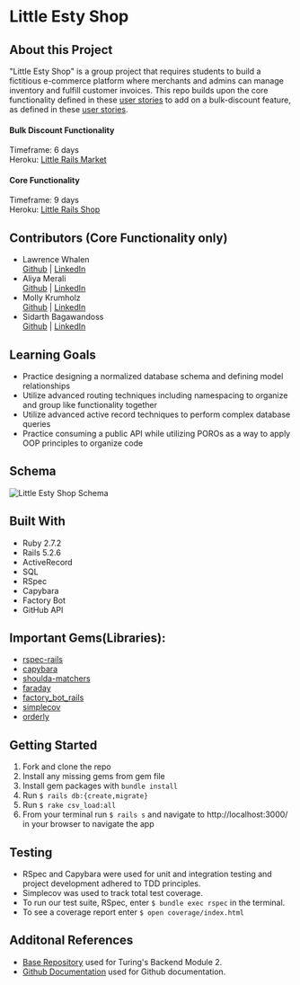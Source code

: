 # Little Esty Shop

## About this Project
"Little Esty Shop" is a group project that requires students to build a fictitious e-commerce platform where merchants and admins can manage inventory and fulfill customer invoices. This repo builds upon the core functionality defined in these [user stories](./doc/user_stories.md) to add on a bulk-discount feature, as defined in these [user stories](https://backend.turing.edu/module2/projects/bulk_discounts).

#### Bulk Discount Functionality
Timeframe: 6 days   
Heroku: [Little Rails Market](https://little-rails-market.herokuapp.com/)

#### Core Functionality
Timeframe: 9 days   
Heroku: [Little Rails Shop](https://little-rails-shop.herokuapp.com/)

## Contributors (Core Functionality only)
- Lawrence Whalen  
   [Github](https://github.com/LawrenceWhalen) | [LinkedIn](https://www.linkedin.com/in/lawrence-whalen-15996220a/)
- Aliya Merali  
   [Github](https://github.com/aliyamerali) | [LinkedIn](https://www.linkedin.com/in/aliyamerali/)
- Molly Krumholz  
   [Github](https://github.com/mkrumholz) | [LinkedIn](https://www.linkedin.com/in/mkrumholz/)
- Sidarth Bagawandoss  
   [Github](https://github.com/Sidarth20) | [LinkedIn](https://www.linkedin.com/in/sidarth-bagawandoss-12220644/)

## Learning Goals
 - Practice designing a normalized database schema and defining model relationships
 - Utilize advanced routing techniques including namespacing to organize and group like functionality together
 - Utilize advanced active record techniques to perform complex database queries
 - Practice consuming a public API while utilizing POROs as a way to apply OOP principles to organize code

## Schema
![Little Esty Shop Schema](https://user-images.githubusercontent.com/5446926/121439757-c7fa6600-c943-11eb-91d2-42a47a418383.png)


## Built With
- Ruby 2.7.2
- Rails 5.2.6
- ActiveRecord
- SQL
- RSpec
- Capybara
- Factory Bot
- GitHub API

## Important Gems(Libraries):
* [rspec-rails](https://github.com/rspec/rspec-rails)
* [capybara](https://github.com/teamcapybara/capybara)
* [shoulda-matchers](https://github.com/thoughtbot/shoulda-matchers)
* [faraday](https://github.com/lostisland/faraday)
* [factory_bot_rails](https://github.com/thoughtbot/factory_bot_rails)
* [simplecov](https://github.com/simplecov-ruby/simplecov)
* [orderly](https://github.com/simplecov-ruby/simplecov)

## Getting Started
1. Fork and clone the repo
2. Install any missing gems from gem file
3. Install gem packages with `bundle install`
4. Run `$ rails db:{create,migrate}`
5. Run `$ rake csv_load:all`
6. From your terminal run `$ rails s` and navigate to http://localhost:3000/ in your browser to navigate the app

## Testing
* RSpec and Capybara were used for unit and integration testing and project development adhered to TDD principles.
* Simplecov was used to track total test coverage.
* To run our test suite, RSpec, enter `$ bundle exec rspec` in the terminal.
* To see a coverage report enter `$ open coverage/index.html`

## Additonal References
- [Base Repository](https://github.com/turingschool-examples/little-esty-shop) used for Turing's Backend Module 2.
- [Github Documentation](https://docs.github.com/en/rest) used for Github documentation.
